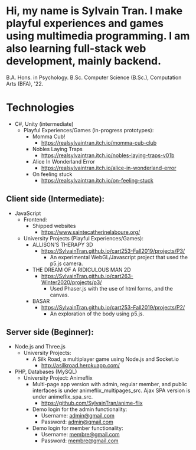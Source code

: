 # Hi, my name is Sylvain Tran. I make playful experiences and games using multimedia programming. I am also learning full-stack web development, mainly backend.

B.A. Hons. in Psychology. 
B.Sc. Computer Science (B.Sc.), Computation Arts (BFA), '22.

# Technologies
- C#, Unity (intermediate)
  - Playful Experiences/Games (in-progress prototypes): 
    - Momma Cub!
      - https://realsylvaintran.itch.io/momma-cub-club
    - Nobles Laying Traps
      - https://realsylvaintran.itch.io/nobles-laying-traps-v01b
    - Alice In Wonderland Error
      - https://realsylvaintran.itch.io/alice-in-wonderland-error
    - On feeling stuck
      - https://realsylvaintran.itch.io/on-feeling-stuck

## Client side (Intermediate):
- JavaScript
  - Frontend:
    - Shipped websites
       - https://www.saintecatherinelaboure.org/      
  - University Projects (Playful Experiences/Games):
    - ALLISON’S THERAPY 3D
        - https://SylvainTran.github.io/cart253-Fall2019/projects/P3/
          - An experimental WebGL/Javascript project that used the p5.js camera.
    - THE DREAM OF A RIDICULOUS MAN 2D
        - https://SylvainTran.github.io/cart263-Winter2020/projects/p3/
          - Used Phaser.js with the use of html forms, and the canvas.
    - BASAR
        - https://SylvainTran.github.io/cart253-Fall2019/projects/P2/
          - An exploration of the body using p5.js.
        
## Server side (Beginner):
- Node.js and Three.js
  - University Projects:
    - A Silk Road, a multiplayer game using Node.js and Socket.io
      - http://asilkroad.herokuapp.com/
- PHP, Databases (MySQL)
  - University Project: Animeflix
      - Multi-page app version with admin, regular member, and public interfaces is under animeflix_multipages_src. Ajax SPA version is under animeflix_spa_src.
         - https://github.com/SylvainTran/anime-flix
      - Demo login for the admin functionality:
          - Username: admin@gmail.com
          - Password: ​admin@gmail.com
      - Demo login for member functionality:
          - Username: ​membre@gmail.com
          - Password: ​membre@gmail.com
